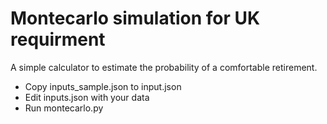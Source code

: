 # Montecarlo simulation for UK requirment

A simple calculator to estimate the probability of a comfortable retirement.

- Copy inputs_sample.json to input.json
- Edit inputs.json with your data
- Run montecarlo.py

 
